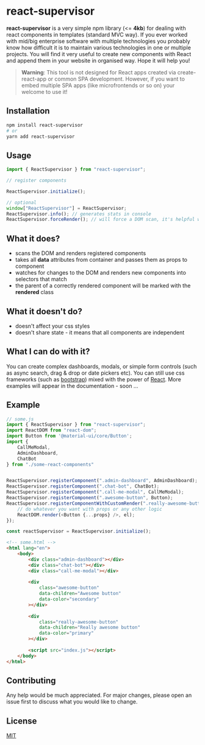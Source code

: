 # react-supervisor

**react-supervisor** is a very simple npm library (<= **4kb**) for dealing with react components in templates (standard MVC way). If you ever worked with mid/big enterprise software with multiple technologies you probably know how difficult it is to maintain various technologies in one or multiple projects. You will find it very useful to create new components with React and append them in your website in organised way. Hope it will help you!  

>**Warning**: This tool is not designed for React apps created via create-react-app or common SPA development. However, if you want to embed multiple SPA apps (like microfrontends or so on) your welcome to use it!


## Installation

```bash
npm install react-supervisor
# or 
yarn add react-supervisor
```

## Usage
```javascript
import { ReactSupervisor } from "react-supervisor";

// register components

ReactSupervisor.initialize();

// optional
window["ReactSupervisor"] = ReactSupervisor;
ReactSupervisor.info(); // generates stats in console
ReactSupervisor.forceRender(); // will force a DOM scan, it's helpful with dynamically created nodes

````

## What it does?
* scans the DOM and renders registered components
* takes all **data** attributes from container and passes them as props to component
* watches for changes to the DOM and renders new components into selectors that match
* the parent of a correctly rendered component will be marked with the **rendered** class

## What it doesn't do?
* doesn't affect your css styles
* doesn't share state - it means that all components are independent

## What I can do with it?
You can create complex dashboards, modals, or simple form controls (such as async search, drag & drop or date pickers etc). You can still use css frameworks (such as [bootstrap](https://getbootstrap.com/)) mixed with the power of [React](https://reactjs.org/). More examples will appear in the documentation - soon ...

## Example

```javascript
// some.js
import { ReactSupervisor } from "react-supervisor";
import ReactDOM from "react-dom";
import Button from '@material-ui/core/Button';
import {
    CallMeModal,
    AdminDashboard,
    ChatBot
} from "./some-react-components"


ReactSupervisor.registerComponent(".admin-dashboard", AdminDashboard);
ReactSupervisor.registerComponent(".chat-bot", ChatBot);
ReactSupervisor.registerComponent(".call-me-modal", CallMeModal);
ReactSupervisor.registerComponent(".awesome-button", Button);
ReactSupervisor.registerComponentWithCustomRender(".really-awesome-button", (el, props) => {
    // do whatever you want with props or any other logic
    ReactDOM.render(<Button {...props} />, el);
});

const reactSupervisor = ReactSupervisor.initialize();
```

```html
<!-- some.html -->
<html lang="en">
    <body>
        <div class="admin-dashboard"></div>
        <div class="chat-bot"></div>
        <div class="call-me-modal"></div>
        
        <div
            class="awesome-button"
            data-children="Awesome button"
            data-color="secondary"
        ></div>
        
        <div
            class="really-awesome-button"
            data-children="Really awesome button"
            data-color="primary"
        ></div>
        
        <script src="index.js"></script>
    </body>
</html>
```

## Contributing
Any help would be much appreciated. For major changes, please open an issue first to discuss what you would like to change.

## License
[MIT](https://choosealicense.com/licenses/mit/)